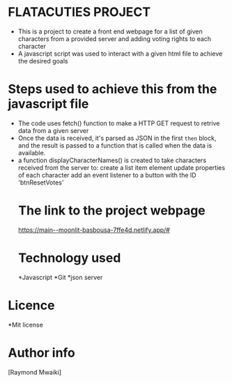 # FLATACUTIES PROJECT
* This is a project to create a front end webpage for a list of given characters from a provided server and adding voting rights to each character
* A javascript script was used to interact with a given html file to achieve the desired goals
# Steps used to achieve this from the javascript file
* The code uses fetch() function to make a HTTP GET request to retrive data from a given server
* Once the data is received, it's parsed as JSON in the first `then` block, and the result is passed to a function that is called when the data is available.
* a function displayCharacterNames() is created to take characters received from the server to:
   create a list item element update properties of each character
   add an event listener to a button with the ID 'btnResetVotes'
  # The link to the project webpage
   https://main--moonlit-basbousa-7ffe4d.netlify.app/#
   # Technology used
   *Javascript
   *Git
   *json server

# Licence
*Mit license

# Author info
[Raymond Mwaiki]
